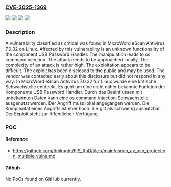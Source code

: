 ### [CVE-2025-1369](https://cve.mitre.org/cgi-bin/cvename.cgi?name=CVE-2025-1369)
![](https://img.shields.io/static/v1?label=Product&message=eScan%20Antivirus&color=blue)
![](https://img.shields.io/static/v1?label=Version&message=7.0.32%20&color=brightgreen)
![](https://img.shields.io/static/v1?label=Vulnerability&message=Command%20Injection&color=brightgreen)
![](https://img.shields.io/static/v1?label=Vulnerability&message=OS%20Command%20Injection&color=brightgreen)

### Description

A vulnerability classified as critical was found in MicroWord eScan Antivirus 7.0.32 on Linux. Affected by this vulnerability is an unknown functionality of the component USB Password Handler. The manipulation leads to os command injection. The attack needs to be approached locally. The complexity of an attack is rather high. The exploitation appears to be difficult. The exploit has been disclosed to the public and may be used. The vendor was contacted early about this disclosure but did not respond in any way.
In MicroWord eScan Antivirus 7.0.32 für Linux wurde eine kritische Schwachstelle entdeckt. Es geht um eine nicht näher bekannte Funktion der Komponente USB Password Handler. Durch das Beeinflussen mit unbekannten Daten kann eine os command injection-Schwachstelle ausgenutzt werden. Der Angriff muss lokal angegangen werden. Die Komplexität eines Angriffs ist eher hoch. Sie gilt als schwierig ausnutzbar. Der Exploit steht zur öffentlichen Verfügung.

### POC

#### Reference
- https://github.com/dmknght/FIS_RnD/blob/main/escan_av_usb_protection_multiple_vulns.md

#### Github
No PoCs found on GitHub currently.

